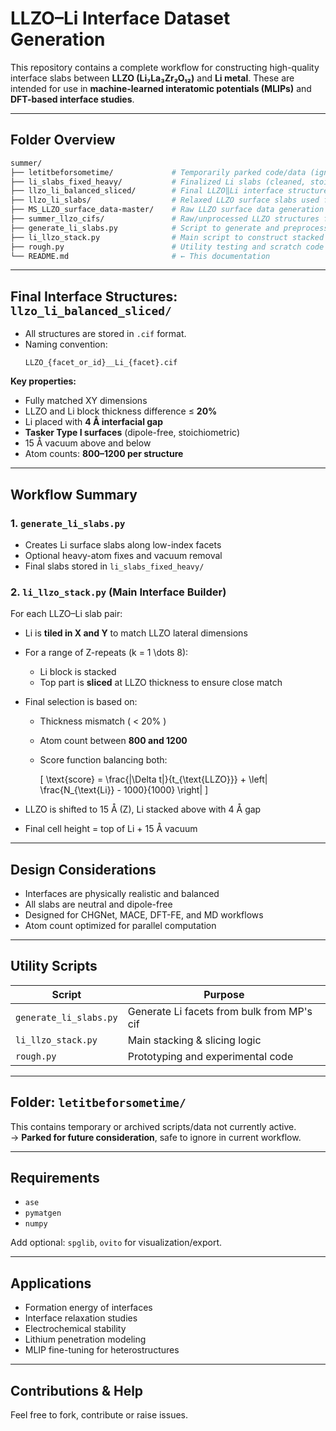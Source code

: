 # LLZO–Li Interface Dataset Generation

This repository contains a complete workflow for constructing high-quality interface slabs between **LLZO (Li₇La₃Zr₂O₁₂)** and **Li metal**. These are intended for use in **machine-learned interatomic potentials (MLIPs)** and **DFT-based interface studies**.

---

## Folder Overview

```bash
summer/
├── letitbeforsometime/             # Temporarily parked code/data (ignore for now)
├── li_slabs_fixed_heavy/           # Finalized Li slabs (cleaned, stoichiometric, no vacuum)
├── llzo_li_balanced_sliced/        # Final LLZO‖Li interface structures (.cif)
├── llzo_li_slabs/                  # Relaxed LLZO surface slabs used for interfacing
├── MS_LLZO_surface_data-master/    # Raw LLZO surface data generation repo (external)
├── summer_llzo_cifs/               # Raw/unprocessed LLZO structures from MP or earlier steps
├── generate_li_slabs.py            # Script to generate and preprocess Li slabs
├── li_llzo_stack.py                # Main script to construct stacked LLZO‖Li interfaces
├── rough.py                        # Utility testing and scratch code
└── README.md                       # ← This documentation
```

---

## Final Interface Structures: `llzo_li_balanced_sliced/`

- All structures are stored in `.cif` format.
- Naming convention:  
  ```
  LLZO_{facet_or_id}__Li_{facet}.cif
  ```

**Key properties:**
- Fully matched XY dimensions
- LLZO and Li block thickness difference ≤ **20%**
- Li placed with **4 Å interfacial gap**
- **Tasker Type I surfaces** (dipole-free, stoichiometric)
- 15 Å vacuum above and below
- Atom counts: **800–1200 per structure**

---

## Workflow Summary

### 1. `generate_li_slabs.py`

- Creates Li surface slabs along low-index facets
- Optional heavy-atom fixes and vacuum removal
- Final slabs stored in `li_slabs_fixed_heavy/`

### 2. `li_llzo_stack.py` (Main Interface Builder)

For each LLZO–Li slab pair:

- Li is **tiled in X and Y** to match LLZO lateral dimensions
- For a range of Z-repeats \(k = 1 \dots 8\):
  - Li block is stacked
  - Top part is **sliced** at LLZO thickness to ensure close match
- Final selection is based on:
  - Thickness mismatch \( < 20\% \)
  - Atom count between **800 and 1200**
  - Score function balancing both:

    \[
    \text{score} = \frac{|\Delta t|}{t_{\text{LLZO}}} + \left| \frac{N_{\text{Li}} - 1000}{1000} \right|
    \]

- LLZO is shifted to 15 Å (Z), Li stacked above with 4 Å gap
- Final cell height = top of Li + 15 Å vacuum

---

## Design Considerations

- Interfaces are physically realistic and balanced
- All slabs are neutral and dipole-free
- Designed for CHGNet, MACE, DFT-FE, and MD workflows
- Atom count optimized for parallel computation

---

## Utility Scripts

| Script               | Purpose                                      |
|----------------------|----------------------------------------------|
| `generate_li_slabs.py` | Generate Li facets from bulk from MP's cif |
| `li_llzo_stack.py`     | Main stacking & slicing logic |
| `rough.py`             | Prototyping and experimental code |

---

## Folder: `letitbeforsometime/`

This contains temporary or archived scripts/data not currently active.  
→ **Parked for future consideration**, safe to ignore in current workflow.

---

## Requirements

- `ase`
- `pymatgen`
- `numpy`

Add optional: `spglib`, `ovito` for visualization/export.

---

## Applications

- Formation energy of interfaces
- Interface relaxation studies
- Electrochemical stability
- Lithium penetration modeling
- MLIP fine-tuning for heterostructures

---

## Contributions & Help

Feel free to fork, contribute or raise issues.
